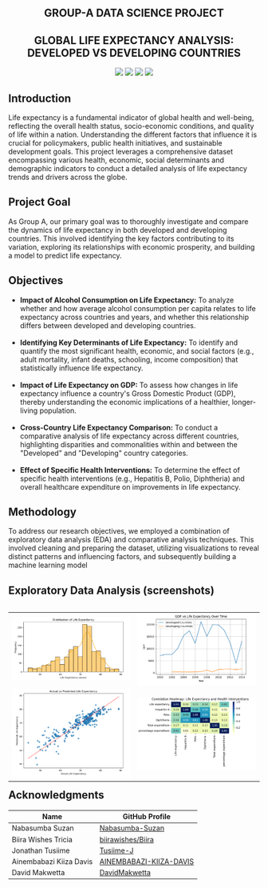 <h2 align="center"> GROUP-A DATA SCIENCE PROJECT </h2>
<h2 align="center">GLOBAL LIFE EXPECTANCY ANALYSIS: DEVELOPED VS DEVELOPING COUNTRIES</h2>

<p align="center">
  <img src="https://img.shields.io/badge/Python-3.8-blue?style=for-the-badge&logo=python&logoColor=white"/>
  <img src="https://img.shields.io/badge/Pandas-Data%20Analysis-green?style=for-the-badge&logo=pandas&logoColor=white"/>
  <img src="https://img.shields.io/badge/Scikit--Learn-ML-orange?style=for-the-badge&logo=scikit-learn&logoColor=white"/>
  <img src="https://img.shields.io/badge/Jupyter-Notebook-yellow?style=for-the-badge&logo=jupyter&logoColor=white"/>
</p>
<h2  align="left" > Introduction  </h2>
<p>Life expectancy is a fundamental indicator of global health and well-being, reflecting the overall health status, socio-economic conditions,
and quality of life within a nation. Understanding the different factors that influence it is crucial for policymakers, 
public health initiatives, and sustainable development goals. 
This project leverages a comprehensive dataset encompassing various health, economic, social determinants and demographic indicators to 
conduct a detailed analysis of life expectancy trends and drivers across the globe.
</p>

<h2>Project Goal</h2>
<p>As Group A, our primary goal was to thoroughly investigate and compare the dynamics of life expectancy in both developed and developing countries. 
This involved identifying the key factors contributing to its variation, exploring its relationships with economic prosperity, and building a model to predict life expectancy.
</p>

<h2>Objectives</h2>
<ul>
  <li>
    <strong>Impact of Alcohol Consumption on Life Expectancy:</strong> 
    To analyze whether and how average alcohol consumption per capita relates to life expectancy across countries and years, and whether this relationship differs between developed and developing countries.
  </li>
<br>
  <li>
    <strong>Identifying Key Determinants of Life Expectancy:</strong> 
    To identify and quantify the most significant health, economic, and social factors (e.g., adult mortality, infant deaths, schooling, income composition) that statistically influence life expectancy.
  </li>
<br>
  <li>
    <strong>Impact of Life Expectancy on GDP:</strong> 
    To assess how changes in life expectancy influence a country's Gross Domestic Product (GDP), thereby understanding the economic implications of a healthier, longer-living population.
  </li>
<br>
  <li>
    <strong>Cross-Country Life Expectancy Comparison:</strong> 
    To conduct a comparative analysis of life expectancy across different countries, highlighting disparities and commonalities within and between the "Developed" and "Developing" country categories.
  </li>
<br>
  <li>
    <strong>Effect of Specific Health Interventions:</strong> 
    To determine the effect of specific health interventions (e.g., Hepatitis B, Polio, Diphtheria) and overall healthcare expenditure on improvements in life expectancy.
  </li>
</ul>

<h2>Methodology</h2>
<p>
To address our research objectives, we employed a combination of exploratory data analysis (EDA) and comparative analysis techniques. This involved cleaning and preparing the dataset, utilizing visualizations to reveal distinct patterns and influencing factors, and subsequently building a machine learning model
</p>

<h2 align="left" >Exploratory Data Analysis (screenshots)</h2>
<table align="left">
  <tr>
    <td><img src="screenshots/Screenshot 2025-07-18 214819.png" width="300"/></td>
    <td><img src="screenshots/Screenshot 2025-07-18 214905.png" width="300"/></td>
  </tr>
  <tr>
    <td><img src="screenshots/Screenshot 2025-07-18 215256.png" width="300"/></td>
    <td><img src="screenshots/Screenshot 2025-07-18 215040.png" width="300"/></td>
  </tr>
</table>

## Acknowledgments

| Name                      | GitHub Profile                                                        |
|---------------------------|-----------------------------------------------------------------------|
| Nabasumba Suzan           | [Nabasumba-Suzan](https://github.com/Nabasumba-Suzan)                 |
| Biira Wishes Tricia       | [biirawishes/Biira](https://github.com/biirawishes/Biira)             |
| Jonathan Tusiime          | [Tusiime-J](https://github.com/Tusiime-J)                             |
| Ainembabazi Kiiza Davis   | [AINEMBABAZI-KIIZA-DAVIS](https://github.com/AINEMBABAZI-KIIZA-DAVIS) |
| David Makwetta            | [DavidMakwetta](https://github.com/DavidMakwetta)                     |





